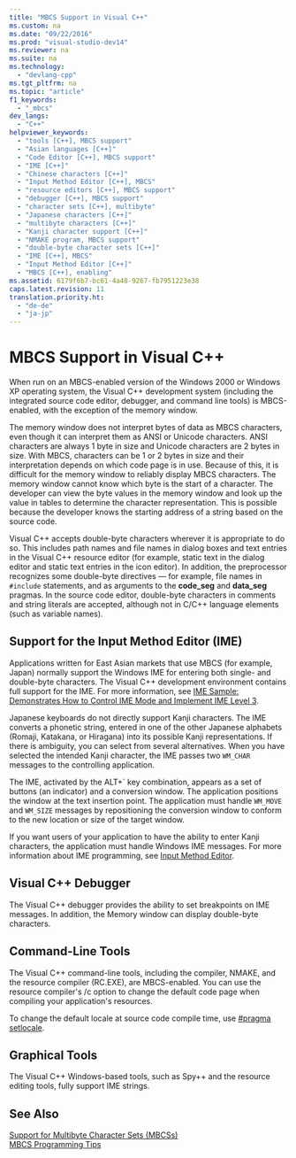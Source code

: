 ```yaml
---
title: "MBCS Support in Visual C++"
ms.custom: na
ms.date: "09/22/2016"
ms.prod: "visual-studio-dev14"
ms.reviewer: na
ms.suite: na
ms.technology: 
  - "devlang-cpp"
ms.tgt_pltfrm: na
ms.topic: "article"
f1_keywords: 
  - "_mbcs"
dev_langs: 
  - "C++"
helpviewer_keywords: 
  - "tools [C++], MBCS support"
  - "Asian languages [C++]"
  - "Code Editor [C++], MBCS support"
  - "IME [C++]"
  - "Chinese characters [C++]"
  - "Input Method Editor [C++], MBCS"
  - "resource editors [C++], MBCS support"
  - "debugger [C++], MBCS support"
  - "character sets [C++], multibyte"
  - "Japanese characters [C++]"
  - "multibyte characters [C++]"
  - "Kanji character support [C++]"
  - "NMAKE program, MBCS support"
  - "double-byte character sets [C++]"
  - "IME [C++], MBCS"
  - "Input Method Editor [C++]"
  - "MBCS [C++], enabling"
ms.assetid: 6179f6b7-bc61-4a48-9267-fb7951223e38
caps.latest.revision: 11
translation.priority.ht: 
  - "de-de"
  - "ja-jp"
---
```

# MBCS Support in Visual C++
When run on an MBCS-enabled version of the Windows 2000 or Windows XP operating system, the Visual C++ development system (including the integrated source code editor, debugger, and command line tools) is MBCS-enabled, with the exception of the memory window.  
  
 The memory window does not interpret bytes of data as MBCS characters, even though it can interpret them as ANSI or Unicode characters. ANSI characters are always 1 byte in size and Unicode characters are 2 bytes in size. With MBCS, characters can be 1 or 2 bytes in size and their interpretation depends on which code page is in use. Because of this, it is difficult for the memory window to reliably display MBCS characters. The memory window cannot know which byte is the start of a character. The developer can view the byte values in the memory window and look up the value in tables to determine the character representation. This is possible because the developer knows the starting address of a string based on the source code.  
  
 Visual C++ accepts double-byte characters wherever it is appropriate to do so. This includes path names and file names in dialog boxes and text entries in the Visual C++ resource editor (for example, static text in the dialog editor and static text entries in the icon editor). In addition, the preprocessor recognizes some double-byte directives — for example, file names in `#include` statements, and as arguments to the **code_seg** and **data_seg** pragmas. In the source code editor, double-byte characters in comments and string literals are accepted, although not in C/C++ language elements (such as variable names).  
  
##  <a name="_core_support_for_the_input_method_editor_.28.ime.29"></a> Support for the Input Method Editor (IME)  
 Applications written for East Asian markets that use MBCS (for example, Japan) normally support the Windows IME for entering both single- and double-byte characters. The Visual C++ development environment contains full support for the IME. For more information, see [IME Sample: Demonstrates How to Control IME Mode and Implement IME Level 3](assetId:///87ebdf65-cef0-451d-a6fc-d5fb64178b14).  
  
 Japanese keyboards do not directly support Kanji characters. The IME converts a phonetic string, entered in one of the other Japanese alphabets (Romaji, Katakana, or Hiragana) into its possible Kanji representations. If there is ambiguity, you can select from several alternatives. When you have selected the intended Kanji character, the IME passes two `WM_CHAR` messages to the controlling application.  
  
 The IME, activated by the ALT+\` key combination, appears as a set of buttons (an indicator) and a conversion window. The application positions the window at the text insertion point. The application must handle `WM_MOVE` and `WM_SIZE` messages by repositioning the conversion window to conform to the new location or size of the target window.  
  
 If you want users of your application to have the ability to enter Kanji characters, the application must handle Windows IME messages. For more information about IME programming, see [Input Method Editor](https://msdn.microsoft.com/en-us/library/ms776145.aspx).  
  
## Visual C++ Debugger  
 The Visual C++ debugger provides the ability to set breakpoints on IME messages. In addition, the Memory window can display double-byte characters.  
  
## Command-Line Tools  
 The Visual C++ command-line tools, including the compiler, NMAKE, and the resource compiler (RC.EXE), are MBCS-enabled. You can use the resource compiler's /c option to change the default code page when compiling your application's resources.  
  
 To change the default locale at source code compile time, use [#pragma setlocale](../VS_csharp/setlocale.md).  
  
## Graphical Tools  
 The Visual C++ Windows-based tools, such as Spy++ and the resource editing tools, fully support IME strings.  
  
## See Also  
 [Support for Multibyte Character Sets (MBCSs)](../VS_csharp/support-for-multibyte-character-sets--mbcss-.md)   
 [MBCS Programming Tips](../VS_csharp/mbcs-programming-tips.md)